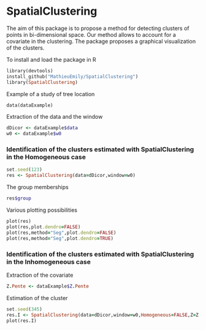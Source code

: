 # SpatialClustering

The aim of this package is to propose a method for detecting clusters of points in bi-dimensional space. Our method allows to account for a covariate in the clustering. The package proposes a graphical visualization of the clusters.

To install and load the package in R

```ruby
library(devtools)
install_github("MathieuEmily/SpatialClustering")
library(SpatialClustering)
```

Example of a study of tree location 
```ruby
data(dataExample)
```

Extraction of the data and the window
```ruby
dDicor <- dataExample$data
w0 <- dataExample$w0
```

### Identification of the clusters estimated with SpatialClustering in the Homogeneous case

```ruby
set.seed(123)
res <- SpatialClustering(data=dDicor,window=w0)
```

The group memberships
```ruby
res$group
```

Various plotting possibilities
```ruby
plot(res)
plot(res,plot.dendro=FALSE)
plot(res,method="Seg",plot.dendro=FALSE)
plot(res,method="Seg",plot.dendro=TRUE)
```

### Identification of the clusters estimated with SpatialClustering in the Inhomogeneous case
Extraction of the covariate
```ruby
Z.Pente <- dataExample$Z.Pente
```

Estimation of the cluster
```ruby
set.seed(345)
res.I <- SpatialClustering(data=dDicor,window=w0,Homogeneous=FALSE,Z=Z.Pente)
plot(res.I)
```